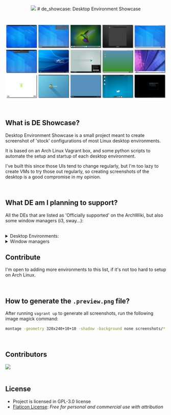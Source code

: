 <br/>

<p align="center">
   <img src="https://cdn-icons-png.flaticon.com/512/2704/2704234.png" width="80px"/>
   # de_showcase: Desktop Environment Showcase
</p>

# 

![Captures taken by DE Showcase](.preview.png)

<br/>

## What is DE Showcase?

Desktop Environment Showcase is a small project meant to create screenshot of
'stock' configurations of most Linux desktop environments.

It is based on an Arch Linux Vagrant box, and some python scripts to automate
the setup and startup of each desktop environment.

I've built this since those UIs tend to change regularly, but I'm too lazy to
create VMs to try those out regularly, so creating screenshots of the desktop
is a good compromise in my opinion.

<br/>

## What DE am I planning to support?

All the DEs that are listed as 'Officially supported' on the ArchWiki, but also
some window managers (i3, sway…):

<br/>

<details>
<summary> Desktop Environments: </summary>

- [ ] XFCE4
- [ ] snakeware desktop
- [ ] SharpEnviro
- [ ] eXtern-OS desktop
- [ ] Durden desktop environment for the [Arcan](https://www.arcan-fe.com/) Display Server
- [ ] Regolith Desktop Environment
- [ ] jappeOsDesktop
- [ ] CutefishOS
- [ ] VIM-OS(Desktop environment based on VIM only)
- [ ] NightOS(Desktop environment NightOS)
- [ ] Draco Desktop Environment
- [ ] fynedesk(desktop environment for fynedesk-os)
- [ ] Nadva(official desktop environment AvdanOS)
- [ ] lumina
- [ ] jde(some desktop environment in manjaro)
- [ ] Cosmic(popOS)
- [ ] NeXTSTEP
- [ ] Desktop environment for Wayland
- [ ] MoonLightDE
- [ ] mapeo-desktop
- [ ] daedalOS
- [ ] Jade
- [ ] Unity
- [ ] Phosh core
- [ ] Abanu(Desktop Environment for Windows and Linux)
- [ ] Pantheon 
- [ ] TOS Desktop Environment
- [ ] Trinity Desktop Environment
- [ ] Laniakea Desktop Environment
- [ ] AtomOS Desktop Environment
- [x] Budgie
- [x] Cinnamon
- [x] Deepin
- [ ] **WIP** Enlightenment (need to proceed through setup wizard)
- [x] GNOME
- [x] GNOME Flashback
- [x] KDE Plasma
- [x] LXDE (gtk3 version)
- [x] LXQt
- [x] MATE
- [ ] **WIP** Sugar (need to proceed through setup wizard)
- [x] UKUI
- [x] Xfce

</details>

<details>
<summary> Window managers </summary>

- [x] i3
- [x] sway
- [ ] Awesome WM
- [ ] DWM
- [ ] Xmonad
- [ ] ibis
- [ ] bspwm
- [ ] XtermWM
- [ ] 9wm
- [ ] dynamic desktop environment
- [ ] IceWM
- [ ] Spectrwm
- [ ] Openbox
- [ ] Fluxbox
- [ ] herbstluftwm

</details>

## Contribute

I'm open to adding more environments to this list, if it's not too hard to setup
on Arch Linux.

<br/>

## How to generate the `.preview.png` file?

After running `vagrant up` to generate all screenshots, run the following image
magick command:

```bash
montage -geometry 320x240+10+10 -shadow -background none screenshots/*.png .preview.png
```

<br/>

## Contributors
<a href="https://github.com/cafehaine/de_showcase/graphs/contributors">
  <img src="https://contrib.rocks/image?repo=cafehaine/de_showcase" />
</a>

<br/>
<br/>

## License
- Project is licensed in GPL-3.0 license
- [Flaticon License](https://www.flaticon.com/free-icon/desktop-computer_2704234?term=desktop&page=1&position=15&page=1&position=15&related_id=2704234&origin=search): *Free for personal and commercial use with attribution*
